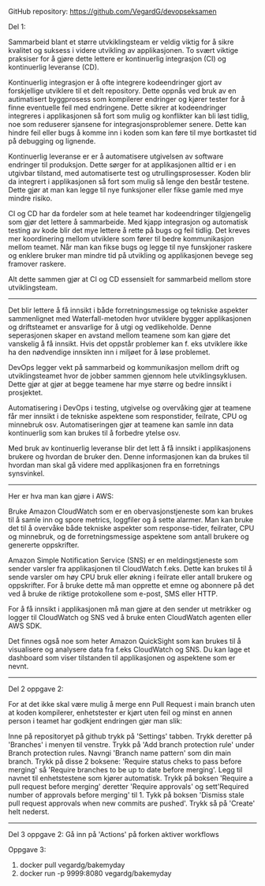 
GitHub repository: https://github.com/VegardG/devopseksamen

Del 1:

Sammarbeid blant et større utvkiklingsteam er veldig viktig for å sikre kvalitet og suksess i videre utvikling av applikasjonen.
To svært viktige praksiser for å gjøre dette lettere er kontinuerlig integrasjon (CI) og kontinuerlig leveranse (CD).

Kontinuerlig integrasjon er å ofte integrere kodeendringer gjort av forskjellige utviklere til et delt repository.
Dette oppnås ved bruk av en autimatisert byggprosess som kompilerer endringer og kjører tester for å finne eventuelle feil med endringene.
Dette sikrer at kodeendringer integreres i applikasjonen så fort som mulig og konflikter kan bli løst tidlig, noe som reduserer sjansene for
integrasjonsproblemer senere. Dette kan hindre feil eller bugs å komme inn i koden som kan føre til mye bortkastet tid på debugging og lignende.

Kontinuerlig leveranse er er å automatisere utgivelsen av software endringer til produksjon. Dette sørger for at applikasjonen alltid er i en
utgivbar tilstand, med automatiserte test og utrullingsprosesser. Koden blir da integrert i applikasjonen så fort som mulig så lenge den består 
testene. Dette gjør at man kan legge til nye funksjoner eller fikse gamle med mye mindre risiko. 

CI og CD har da fordeler som at hele teamet har kodeendringer tilgjengelig som gjør det lettere å sammarbeide.
Med kjapp integrasjon og automatisk testing av kode blir det mye lettere å rette på bugs og feil tidlig.
Det kreves mer koordinering mellom utviklere som fører til bedre kommunikasjon mellom teamet.
Når man kan fikse bugs og legge til nye funskjoner raskere og enklere bruker man mindre tid på utvikling og applikasjonen bevege seg framover raskere.

Alt dette sammen gjør at CI og CD essensielt for sammarbeid mellom store utviklingsteam.

---

Det blir lettere å få innsikt i både forretningsmessige og tekniske aspekter sammenlignet med Waterfall-metoden hvor utviklere bygger applikasjonen
og driftsteamet er ansvarlige for å utgi og vedlikeholde. Denne seperasjonen skaper en avstand mellom teamene som kan gjøre det vanskelig å få innsikt.
Hvis det oppstår problemer kan f. eks utviklere ikke ha den nødvendige innsikten inn i miljøet for å løse problemet.

DevOps legger vekt på sammarbeid og kommunikasjon mellom drift og utviklingsteamet hvor de jobber sammen gjennom hele utviklingsyklusen.
Dette gjør at gjør at begge teamene har mye større og bedre innsikt i prosjektet.

Automatisering i DevOps i testing, utgivelse og overvåking gjør at teamene får mer innsikt i de tekniske aspektene som responstider, feilrate,
CPU og minnebruk osv. Automatiseringen gjør at teamene kan samle inn data kontinuerlig som kan brukes til å forbedre ytelse osv.

Med bruk av kontinuerlig leveranse blir det lett å få innsikt i applikasjonens brukere og hvordan de bruker den. Denne informasjonen kan da
brukes til hvordan man skal gå videre med applikasjonen fra en forretnings synsvinkel.

---

Her er hva man kan gjøre i AWS:

Bruke Amazon CloudWatch som er en obervasjonstjeneste som kan brukes til å samle inn og spore metrics, loggfiler og å sette alarmer. Man kan bruke
det til å overvåke både tekniske aspekter som response-tider, feilrater, CPU og minnebruk, og de forretningsmessige aspektene som antall brukere og 
genererte oppskrifter.

Amazon Simple Notification Service (SNS) er en meldingstjeneste som sender varsler fra applikasjonen til CloudWatch f.eks. Dette kan brukes til å sende
varsler om høy CPU bruk eller økning i feilrate eller antall brukere og oppskrifter. For å bruke dette må man opprette et emne og abonnere på det ved
å bruke de riktige protokollene som e-post, SMS eller HTTP.

For å få innsikt i applikasjonen må man gjøre at den sender ut metrikker og logger til CloudWatch og SNS ved å bruke enten CloudWatch agenten eller
AWS SDK.

Det finnes også noe som heter Amazon QuickSight som kan brukes til å visualisere og analysere data fra f.eks CloudWatch og SNS. Du kan lage et dashboard
som viser tilstanden til applikasjonen og aspektene som er nevnt. 

---

Del 2 oppgave 2:

For at det ikke skal være mulig å merge enn Pull Request i main branch uten at koden kompilerer, enhetstester er kjørt uten feil og minst en annen person
i teamet har godkjent endringen gjør man slik:

Inne på repositoryet på github trykk på 'Settings' tabben.
Trykk deretter på 'Branches' i menyen til venstre.
Trykk på 'Add branch protection rule' under Branch protection rules.
Navngi 'Branch name pattern' som din main branch.
Trykk på disse 2 boksene: 'Require status cheks to pass before merging' så 'Require branches to be up to date before merging'.
Legg til navnet til enhetstestene som kjører automatisk.
Trykk på boksen 'Require a pull request before merging' deretter 'Require approvals' og sett'Required number of approvals before merging' til 1.
Tykk på boksen 'Dismiss stale pull request approvals when new commits are pushed'.
Trykk så på 'Create' helt nederst.

---

Del 3 oppgave 2:
Gå inn på 'Actions' på forken aktiver workflows

Oppgave 3:

1. docker pull vegardg/bakemyday
2. docker run -p 9999:8080 vegardg/bakemyday











